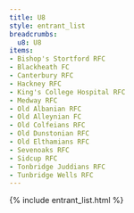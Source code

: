 ```yaml
---
title: U8
style: entrant_list
breadcrumbs:
  u8: U8
items:
- Bishop's Stortford RFC
- Blackheath FC
- Canterbury RFC
- Hackney RFC
- King's College Hospital RFC
- Medway RFC
- Old Albanian RFC
- Old Alleynian FC
- Old Colfeians RFC
- Old Dunstonian RFC
- Old Elthamians RFC
- Sevenoaks RFC
- Sidcup RFC
- Tonbridge Juddians RFC
- Tunbridge Wells RFC
---
```


{% include entrant_list.html %}
